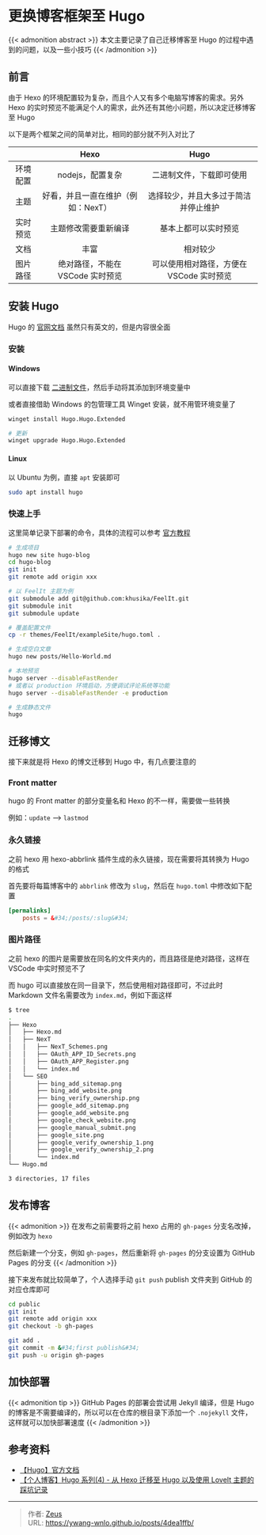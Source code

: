 # 更换博客框架至 Hugo


{{&lt; admonition abstract &gt;}}
本文主要记录了自己迁移博客至 Hugo 的过程中遇到的问题，以及一些小技巧
{{&lt; /admonition &gt;}}

## 前言

由于 Hexo 的环境配置较为复杂，而且个人又有多个电脑写博客的需求。另外 Hexo 的实时预览不能满足个人的需求，此外还有其他小问题，所以决定迁移博客至 Hugo

以下是两个框架之间的简单对比，相同的部分就不列入对比了

|          |                Hexo                |                   Hugo                   |
| :------: | :--------------------------------: | :--------------------------------------: |
| 环境配置 |          nodejs，配置复杂          |         二进制文件，下载即可使用         |
|   主题   | 好看，并且一直在维护（例如：NexT） |   选择较少，并且大多过于简洁并停止维护   |
| 实时预览 |        主题修改需要重新编译        |           基本上都可以实时预览           |
|   文档   |                丰富                |                 相对较少                 |
| 图片路径 |  绝对路径，不能在 VSCode 实时预览  | 可以使用相对路径，方便在 VSCode 实时预览 |

## 安装 Hugo

Hugo 的 [官网文档](https://gohugo.io/documentation/) 虽然只有英文的，但是内容很全面

### 安装

#### Windows

可以直接下载 [二进制文件](https://github.com/gohugoio/hugo/releases/latest)，然后手动将其添加到环境变量中

或者直接借助 Windows 的包管理工具 Winget 安装，就不用管环境变量了

```bash
winget install Hugo.Hugo.Extended

# 更新
winget upgrade Hugo.Hugo.Extended
```

#### Linux

以 Ubuntu 为例，直接 `apt` 安装即可

```bash
sudo apt install hugo
```

### 快速上手

这里简单记录下部署的命令，具体的流程可以参考 [官方教程](https://gohugo.io/getting-started/quick-start/)

```bash
# 生成项目
hugo new site hugo-blog
cd hugo-blog
git init
git remote add origin xxx

# 以 FeelIt 主题为例
git submodule add git@github.com:khusika/FeelIt.git
git submodule init
git submodule update

# 覆盖配置文件
cp -r themes/FeelIt/exampleSite/hugo.toml .

# 生成空白文章
hugo new posts/Hello-World.md

# 本地预览
hugo server --disableFastRender
# 或者以 production 环境启动，方便调试评论系统等功能
hugo server --disableFastRender -e production

# 生成静态文件
hugo
```

## 迁移博文

接下来就是将 Hexo 的博文迁移到 Hugo 中，有几点要注意的

### Front matter

hugo 的 Front matter 的部分变量名和 Hexo 的不一样，需要做一些转换

例如：`update` --&gt; `lastmod`

### 永久链接

之前 hexo 用 hexo-abbrlink 插件生成的永久链接，现在需要将其转换为 Hugo 的格式

首先要将每篇博客中的 `abbrlink` 修改为 `slug`，然后在 `hugo.toml` 中修改如下配置

```toml
[permalinks]
    posts = &#34;/posts/:slug&#34;
```

### 图片路径

之前 hexo 的图片是需要放在同名的文件夹内的，而且路径是绝对路径，这样在 VSCode 中实时预览不了

而 hugo 可以直接放在同一目录下，然后使用相对路径即可，不过此时 Markdown 文件名需要改为 `index.md`，例如下面这样

```bash
$ tree
.
├── Hexo
│   ├── Hexo.md
│   ├── NexT
│   │   ├── NexT_Schemes.png
│   │   ├── OAuth_APP_ID_Secrets.png
│   │   ├── OAuth_APP_Register.png
│   │   └── index.md
│   └── SEO
│       ├── bing_add_sitemap.png
│       ├── bing_add_website.png
│       ├── bing_verify_ownership.png
│       ├── google_add_sitemap.png
│       ├── google_add_website.png
│       ├── google_check_website.png
│       ├── google_manual_submit.png
│       ├── google_site.png
│       ├── google_verify_ownership_1.png
│       ├── google_verify_ownership_2.png
│       └── index.md
└── Hugo.md

3 directories, 17 files
```

## 发布博客

{{&lt; admonition &gt;}}
在发布之前需要将之前 hexo 占用的 `gh-pages` 分支名改掉，例如改为 `hexo`

然后新建一个分支，例如 `gh-pages`，然后重新将 `gh-pages` 的分支设置为 GitHub Pages 的分支
{{&lt; /admonition &gt;}}

接下来发布就比较简单了，个人选择手动 `git push` publish 文件夹到 GitHub 的对应仓库即可

```bash
cd public
git init
git remote add origin xxx
git checkout -b gh-pages

git add .
git commit -m &#34;first publish&#34;
git push -u origin gh-pages
```

## 加快部署

{{&lt; admonition tip &gt;}}
GitHub Pages 的部署会尝试用 Jekyll 编译，但是 Hugo 的博客是不需要编译的，所以可以在仓库的根目录下添加一个 `.nojekyll` 文件，这样就可以加快部署速度
{{&lt; /admonition &gt;}}

## 参考资料

- [【Hugo】官方文档](https://gohugo.io/documentation/)
- [【个人博客】Hugo 系列(4) - 从 Hexo 迁移至 Hugo 以及使用 LoveIt 主题的踩坑记录](https://lewky.cn/posts/hugo-4.html/#hugo%E6%97%A0%E6%B3%95%E4%BD%BF%E7%94%A8abbrlink%E5%AF%BC%E8%87%B4%E7%9A%84url%E4%B8%8E%E5%8E%9F%E6%9C%AChexo%E7%9A%84url%E4%B8%8D%E5%90%8C%E6%AD%A5)


---

> 作者: [Zeus](https://github.com/ywang-wnlo)  
> URL: https://ywang-wnlo.github.io/posts/4dea1ffb/  

